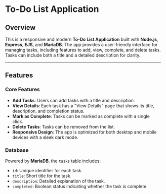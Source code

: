 # To-Do List Application

## Overview
This is a responsive and modern **To-Do List Application** built with **Node.js**, **Express**, **EJS**, and **MariaDB**. The app provides a user-friendly interface for managing tasks, including features to add, view, complete, and delete tasks. Tasks can include both a title and a detailed description for clarity.

---

## Features

### Core Features
- **Add Tasks**: Users can add tasks with a title and description.
- **View Details**: Each task has a "View Details" page that shows its title, description, and completion status.
- **Mark as Complete**: Tasks can be marked as complete with a single click.
- **Delete Tasks**: Tasks can be removed from the list.
- **Responsive Design**: The app is optimized for both desktop and mobile devices with a sleek dark mode.

### Database
Powered by **MariaDB**, the `tasks` table includes:
- `id`: Unique identifier for each task.
- `title`: Short title for the task.
- `description`: Detailed explanation of the task.
- `completed`: Boolean status indicating whether the task is complete.
